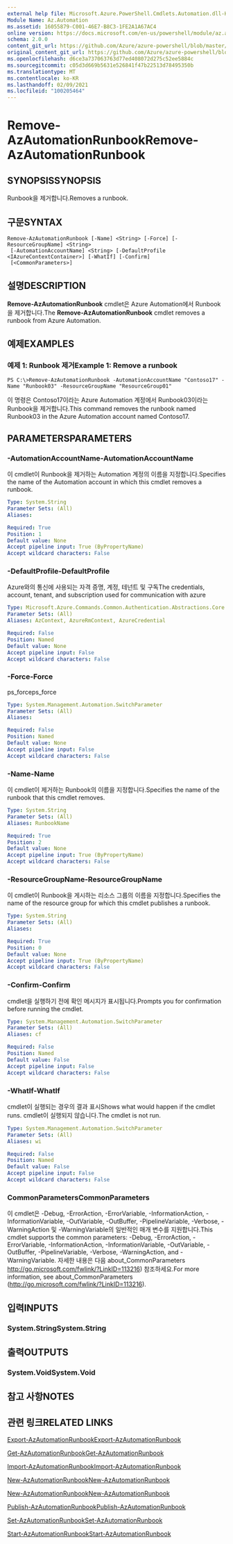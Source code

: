 ```yaml
---
external help file: Microsoft.Azure.PowerShell.Cmdlets.Automation.dll-Help.xml
Module Name: Az.Automation
ms.assetid: 16055879-C001-46E7-B8C3-1FE2A1A67AC4
online version: https://docs.microsoft.com/en-us/powershell/module/az.automation/remove-azautomationrunbook
schema: 2.0.0
content_git_url: https://github.com/Azure/azure-powershell/blob/master/src/Automation/Automation/help/Remove-AzAutomationRunbook.md
original_content_git_url: https://github.com/Azure/azure-powershell/blob/master/src/Automation/Automation/help/Remove-AzAutomationRunbook.md
ms.openlocfilehash: d6ce3a737063763d77ed408072d275c52ee5884c
ms.sourcegitcommit: c05d3d669b5631e526841f47b22513d78495350b
ms.translationtype: MT
ms.contentlocale: ko-KR
ms.lasthandoff: 02/09/2021
ms.locfileid: "100205464"
---
```

# <span data-ttu-id="cebcf-101">Remove-AzAutomationRunbook</span><span class="sxs-lookup"><span data-stu-id="cebcf-101">Remove-AzAutomationRunbook</span></span>

## <span data-ttu-id="cebcf-102">SYNOPSIS</span><span class="sxs-lookup"><span data-stu-id="cebcf-102">SYNOPSIS</span></span>
<span data-ttu-id="cebcf-103">Runbook을 제거합니다.</span><span class="sxs-lookup"><span data-stu-id="cebcf-103">Removes a runbook.</span></span>

## <span data-ttu-id="cebcf-104">구문</span><span class="sxs-lookup"><span data-stu-id="cebcf-104">SYNTAX</span></span>

```
Remove-AzAutomationRunbook [-Name] <String> [-Force] [-ResourceGroupName] <String>
 [-AutomationAccountName] <String> [-DefaultProfile <IAzureContextContainer>] [-WhatIf] [-Confirm]
 [<CommonParameters>]
```

## <span data-ttu-id="cebcf-105">설명</span><span class="sxs-lookup"><span data-stu-id="cebcf-105">DESCRIPTION</span></span>
<span data-ttu-id="cebcf-106">**Remove-AzAutomationRunbook** cmdlet은 Azure Automation에서 Runbook을 제거합니다.</span><span class="sxs-lookup"><span data-stu-id="cebcf-106">The **Remove-AzAutomationRunbook** cmdlet removes a runbook from Azure Automation.</span></span>

## <span data-ttu-id="cebcf-107">예제</span><span class="sxs-lookup"><span data-stu-id="cebcf-107">EXAMPLES</span></span>

### <span data-ttu-id="cebcf-108">예제 1: Runbook 제거</span><span class="sxs-lookup"><span data-stu-id="cebcf-108">Example 1: Remove a runbook</span></span>
```
PS C:\>Remove-AzAutomationRunbook -AutomationAccountName "Contoso17" -Name "Runbook03" -ResourceGroupName "ResourceGroup01"
```

<span data-ttu-id="cebcf-109">이 명령은 Contoso17이라는 Azure Automation 계정에서 Runbook03이라는 Runbook을 제거합니다.</span><span class="sxs-lookup"><span data-stu-id="cebcf-109">This command removes the runbook named Runbook03 in the Azure Automation account named Contoso17.</span></span>

## <span data-ttu-id="cebcf-110">PARAMETERS</span><span class="sxs-lookup"><span data-stu-id="cebcf-110">PARAMETERS</span></span>

### <span data-ttu-id="cebcf-111">-AutomationAccountName</span><span class="sxs-lookup"><span data-stu-id="cebcf-111">-AutomationAccountName</span></span>
<span data-ttu-id="cebcf-112">이 cmdlet이 Runbook을 제거하는 Automation 계정의 이름을 지정합니다.</span><span class="sxs-lookup"><span data-stu-id="cebcf-112">Specifies the name of the Automation account in which this cmdlet removes a runbook.</span></span>

```yaml
Type: System.String
Parameter Sets: (All)
Aliases:

Required: True
Position: 1
Default value: None
Accept pipeline input: True (ByPropertyName)
Accept wildcard characters: False
```

### <span data-ttu-id="cebcf-113">-DefaultProfile</span><span class="sxs-lookup"><span data-stu-id="cebcf-113">-DefaultProfile</span></span>
<span data-ttu-id="cebcf-114">Azure와의 통신에 사용되는 자격 증명, 계정, 테넌트 및 구독</span><span class="sxs-lookup"><span data-stu-id="cebcf-114">The credentials, account, tenant, and subscription used for communication with azure</span></span>

```yaml
Type: Microsoft.Azure.Commands.Common.Authentication.Abstractions.Core.IAzureContextContainer
Parameter Sets: (All)
Aliases: AzContext, AzureRmContext, AzureCredential

Required: False
Position: Named
Default value: None
Accept pipeline input: False
Accept wildcard characters: False
```

### <span data-ttu-id="cebcf-115">-Force</span><span class="sxs-lookup"><span data-stu-id="cebcf-115">-Force</span></span>
<span data-ttu-id="cebcf-116">ps_force</span><span class="sxs-lookup"><span data-stu-id="cebcf-116">ps_force</span></span>

```yaml
Type: System.Management.Automation.SwitchParameter
Parameter Sets: (All)
Aliases:

Required: False
Position: Named
Default value: None
Accept pipeline input: False
Accept wildcard characters: False
```

### <span data-ttu-id="cebcf-117">-Name</span><span class="sxs-lookup"><span data-stu-id="cebcf-117">-Name</span></span>
<span data-ttu-id="cebcf-118">이 cmdlet이 제거하는 Runbook의 이름을 지정합니다.</span><span class="sxs-lookup"><span data-stu-id="cebcf-118">Specifies the name of the runbook that this cmdlet removes.</span></span>

```yaml
Type: System.String
Parameter Sets: (All)
Aliases: RunbookName

Required: True
Position: 2
Default value: None
Accept pipeline input: True (ByPropertyName)
Accept wildcard characters: False
```

### <span data-ttu-id="cebcf-119">-ResourceGroupName</span><span class="sxs-lookup"><span data-stu-id="cebcf-119">-ResourceGroupName</span></span>
<span data-ttu-id="cebcf-120">이 cmdlet이 Runbook을 게시하는 리소스 그룹의 이름을 지정합니다.</span><span class="sxs-lookup"><span data-stu-id="cebcf-120">Specifies the name of the resource group for which this cmdlet publishes a runbook.</span></span>

```yaml
Type: System.String
Parameter Sets: (All)
Aliases:

Required: True
Position: 0
Default value: None
Accept pipeline input: True (ByPropertyName)
Accept wildcard characters: False
```

### <span data-ttu-id="cebcf-121">-Confirm</span><span class="sxs-lookup"><span data-stu-id="cebcf-121">-Confirm</span></span>
<span data-ttu-id="cebcf-122">cmdlet을 실행하기 전에 확인 메시지가 표시됩니다.</span><span class="sxs-lookup"><span data-stu-id="cebcf-122">Prompts you for confirmation before running the cmdlet.</span></span>

```yaml
Type: System.Management.Automation.SwitchParameter
Parameter Sets: (All)
Aliases: cf

Required: False
Position: Named
Default value: False
Accept pipeline input: False
Accept wildcard characters: False
```

### <span data-ttu-id="cebcf-123">-WhatIf</span><span class="sxs-lookup"><span data-stu-id="cebcf-123">-WhatIf</span></span>
<span data-ttu-id="cebcf-124">cmdlet이 실행되는 경우의 결과 표시</span><span class="sxs-lookup"><span data-stu-id="cebcf-124">Shows what would happen if the cmdlet runs.</span></span>
<span data-ttu-id="cebcf-125">cmdlet이 실행되지 않습니다.</span><span class="sxs-lookup"><span data-stu-id="cebcf-125">The cmdlet is not run.</span></span>

```yaml
Type: System.Management.Automation.SwitchParameter
Parameter Sets: (All)
Aliases: wi

Required: False
Position: Named
Default value: False
Accept pipeline input: False
Accept wildcard characters: False
```

### <span data-ttu-id="cebcf-126">CommonParameters</span><span class="sxs-lookup"><span data-stu-id="cebcf-126">CommonParameters</span></span>
<span data-ttu-id="cebcf-127">이 cmdlet은 -Debug, -ErrorAction, -ErrorVariable, -InformationAction, -InformationVariable, -OutVariable, -OutBuffer, -PipelineVariable, -Verbose, -WarningAction 및 -WarningVariable의 일반적인 매개 변수를 지원합니다.</span><span class="sxs-lookup"><span data-stu-id="cebcf-127">This cmdlet supports the common parameters: -Debug, -ErrorAction, -ErrorVariable, -InformationAction, -InformationVariable, -OutVariable, -OutBuffer, -PipelineVariable, -Verbose, -WarningAction, and -WarningVariable.</span></span> <span data-ttu-id="cebcf-128">자세한 내용은 다음 about_CommonParameters http://go.microsoft.com/fwlink/?LinkID=113216) 참조하세요.</span><span class="sxs-lookup"><span data-stu-id="cebcf-128">For more information, see about_CommonParameters (http://go.microsoft.com/fwlink/?LinkID=113216).</span></span>

## <span data-ttu-id="cebcf-129">입력</span><span class="sxs-lookup"><span data-stu-id="cebcf-129">INPUTS</span></span>

### <span data-ttu-id="cebcf-130">System.String</span><span class="sxs-lookup"><span data-stu-id="cebcf-130">System.String</span></span>

## <span data-ttu-id="cebcf-131">출력</span><span class="sxs-lookup"><span data-stu-id="cebcf-131">OUTPUTS</span></span>

### <span data-ttu-id="cebcf-132">System.Void</span><span class="sxs-lookup"><span data-stu-id="cebcf-132">System.Void</span></span>

## <span data-ttu-id="cebcf-133">참고 사항</span><span class="sxs-lookup"><span data-stu-id="cebcf-133">NOTES</span></span>

## <span data-ttu-id="cebcf-134">관련 링크</span><span class="sxs-lookup"><span data-stu-id="cebcf-134">RELATED LINKS</span></span>

[<span data-ttu-id="cebcf-135">Export-AzAutomationRunbook</span><span class="sxs-lookup"><span data-stu-id="cebcf-135">Export-AzAutomationRunbook</span></span>](./Export-AzAutomationRunbook.md)

[<span data-ttu-id="cebcf-136">Get-AzAutomationRunbook</span><span class="sxs-lookup"><span data-stu-id="cebcf-136">Get-AzAutomationRunbook</span></span>](./Get-AzAutomationRunbook.md)

[<span data-ttu-id="cebcf-137">Import-AzAutomationRunbook</span><span class="sxs-lookup"><span data-stu-id="cebcf-137">Import-AzAutomationRunbook</span></span>](./Import-AzAutomationRunbook.md)

[<span data-ttu-id="cebcf-138">New-AzAutomationRunbook</span><span class="sxs-lookup"><span data-stu-id="cebcf-138">New-AzAutomationRunbook</span></span>](./New-AzAutomationRunbook.md)

[<span data-ttu-id="cebcf-139">New-AzAutomationRunbook</span><span class="sxs-lookup"><span data-stu-id="cebcf-139">New-AzAutomationRunbook</span></span>](./New-AzAutomationRunbook.md)

[<span data-ttu-id="cebcf-140">Publish-AzAutomationRunbook</span><span class="sxs-lookup"><span data-stu-id="cebcf-140">Publish-AzAutomationRunbook</span></span>](./Publish-AzAutomationRunbook.md)

[<span data-ttu-id="cebcf-141">Set-AzAutomationRunbook</span><span class="sxs-lookup"><span data-stu-id="cebcf-141">Set-AzAutomationRunbook</span></span>](./Set-AzAutomationRunbook.md)

[<span data-ttu-id="cebcf-142">Start-AzAutomationRunbook</span><span class="sxs-lookup"><span data-stu-id="cebcf-142">Start-AzAutomationRunbook</span></span>](./Start-AzAutomationRunbook.md)


